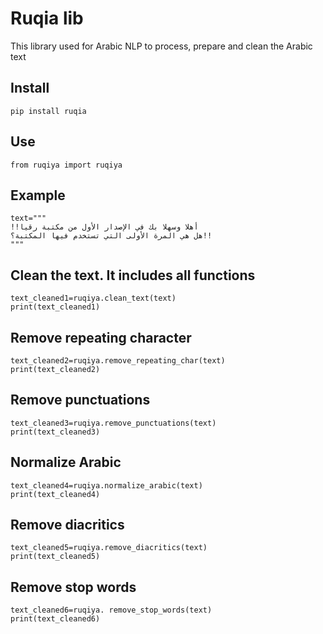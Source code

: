 # Ruqia lib
This library used for Arabic NLP to process, prepare and clean the Arabic text
## Install
```
pip install ruqia
```
## Use
```
from ruqiya import ruqiya
```
## Example
```
text="""
!!أهلا وسهلا بك في الإصدار الأول من مكتبة رقيا
هل هي المرة الأولى التي تستخدم فيها المكتبة؟!!
"""
```
## Clean the text. It includes all functions
```
text_cleaned1=ruqiya.clean_text(text)
print(text_cleaned1)
```
## Remove repeating character
```
text_cleaned2=ruqiya.remove_repeating_char(text)
print(text_cleaned2)

```
## Remove punctuations
```
text_cleaned3=ruqiya.remove_punctuations(text)
print(text_cleaned3)
```
## Normalize Arabic

```
text_cleaned4=ruqiya.normalize_arabic(text)
print(text_cleaned4)
```
## Remove diacritics

```
text_cleaned5=ruqiya.remove_diacritics(text)
print(text_cleaned5)
```
## Remove stop words

```
text_cleaned6=ruqiya. remove_stop_words(text)
print(text_cleaned6)

```
